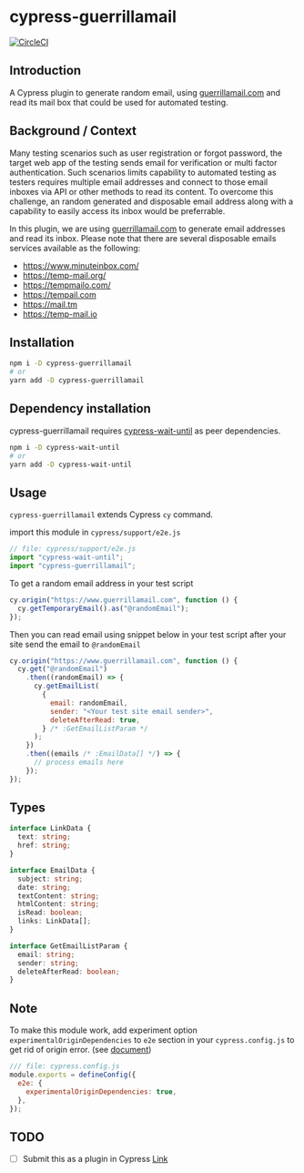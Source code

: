 # cypress-guerrillamail

[![CircleCI](https://dl.circleci.com/status-badge/img/gh/e23thr/cypress-guerrillamail/tree/release.svg?style=svg)](https://dl.circleci.com/status-badge/redirect/gh/e23thr/cypress-guerrillamail/tree/release)

## Introduction

A Cypress plugin to generate random email, using [guerrillamail.com](https://www.guerrillamail.com) and read its mail box that could be used for automated testing.

## Background / Context

Many testing scenarios such as user registration or forgot password, the target web app of the testing sends email for verification or multi factor authentication.
Such scenarios limits capability to automated testing as testers requires multiple email addresses and connect to those email inboxes via API or other methods to read its content.
To overcome this challenge, an random generated and disposable email address along with a capability to easily access its inbox would be preferrable.

In this plugin, we are using [guerrillamail.com](https://www.guerrillamail.com) to generate email addresses and read its inbox.
Please note that there are several disposable emails services available as the following:
- https://www.minuteinbox.com/
- https://temp-mail.org/
- https://tempmailo.com/
- https://tempail.com
- https://mail.tm
- https://temp-mail.io

## Installation

```bash
npm i -D cypress-guerrillamail
# or
yarn add -D cypress-guerrillamail
```

## Dependency installation

cypress-guerrillamail requires [cypress-wait-until](https://www.npmjs.com/package/cypress-wait-until) as peer dependencies.

```bash
npm i -D cypress-wait-until
# or
yarn add -D cypress-wait-until
```

## Usage

`cypress-guerrillamail` extends Cypress `cy` command.

import this module in `cypress/support/e2e.js`

```javascript
// file: cypress/support/e2e.js
import "cypress-wait-until";
import "cypress-guerrillamail";
```

To get a random email address in your test script

```javascript
cy.origin("https://www.guerrillamail.com", function () {
  cy.getTemporaryEmail().as("@randomEmail");
});
```

Then you can read email using snippet below in your test script after your site send the email to `@randomEmail`

```javascript
cy.origin("https://www.guerrillamail.com", function () {
  cy.get("@randomEmail")
    .then((randomEmail) => {
      cy.getEmailList(
        {
          email: randomEmail,
          sender: "<Your test site email sender>",
          deleteAfterRead: true,
        } /* :GetEmailListParam */
      );
    })
    .then((emails /* :EmailData[] */) => {
      // process emails here
    });
});
```

## Types

```typescript
interface LinkData {
  text: string;
  href: string;
}

interface EmailData {
  subject: string;
  date: string;
  textContent: string;
  htmlContent: string;
  isRead: boolean;
  links: LinkData[];
}

interface GetEmailListParam {
  email: string;
  sender: string;
  deleteAfterRead: boolean;
}
```

## Note

To make this module work, add experiment option `experimentalOriginDependencies` to `e2e` section in your `cypress.config.js` to get rid of origin error. (see [document](https://docs.cypress.io/guides/references/experiments))

```javascript
/// file: cypress.config.js
module.exports = defineConfig({
  e2e: {
    experimentalOriginDependencies: true,
  },
});
```

## TODO

- [ ] Submit this as a plugin in Cypress [Link](https://github.com/cypress-io/cypress-documentation/blob/main/CONTRIBUTING.md#adding-plugins)
